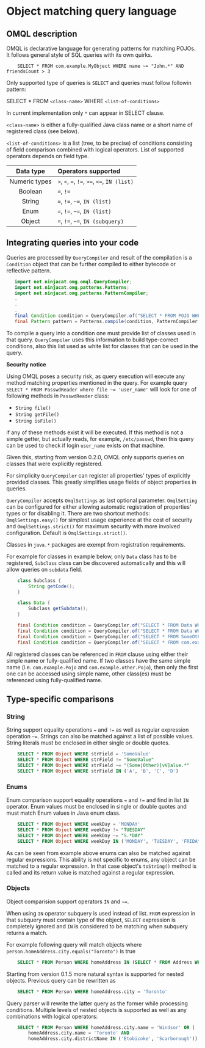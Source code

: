 # Object matching query language


## OMQL description

OMQL is declarative language for generating patterns for matching POJOs. It follows general style of SQL queries with its
own quirks.

```
    SELECT * FROM com.example.MyObject WHERE name ~= "John.*" AND friendsCount > 3 
```

Only supported type of queries is `SELECT` and queries must follow followin pattern:

SELECT * FROM `<class-name>` WHERE `<list-of-conditions>`

 In current implementation only `*` can appear in SELECT clause.
 
 `<class-name>` is either a fully-qualified Java class name or a short name of registered class (see below).
 
 `<list-of-conditions>` is a list (tree, to be precise) of conditions consisting of field comparison combined with logical 
 operators. List of supported operators depends on field type.
 
 |  Data type          | Operators supported                    |
 |:-------------------:|:---------------------------------------|
 | Numeric types       | `>`, `<`, `=`,  `!=`, `>=`, `<=`, `IN (list)` |
 | Boolean             | `=`, `!=`                              |
 | String              | `=`, `!=`, `~=`, `IN (list)`           |
 | Enum                | `=`, `!=`, `~=`, `IN (list)`           |
 | Object              | `=`, `!=`, `~=`, `IN (subquery)`       |
 
  
 ## Integrating queries into your code
 
 Queries are processed by `QueryCompiler` and result of the compilation is a `Condition` object that can be further
 compiled to either bytecode or reflective pattern. 
 
 ```java
    import net.ninjacat.omg.omql.QueryCompiler;
    import net.ninjacat.omg.patterns.Patterns;
    import net.ninjacat.omg.patterns.PatternCompiler;
    .
    .
    .
    final Condition condition = QueryCompiler.of("SELECT * FROM POJO WHERE things > 3000 AND otherThings = 0", POJO.class);
    final Pattern pattern = Patterns.compile(condition, PatternCompiler.forClass(POJO.class)); 
``` 

To compile a query into a condition one must provide list of classes used in that query. `QueryCompiler` uses this 
information to build type-correct conditions, also this list used as white list for classes that can be used in the query.

**Security notice**

Using OMQL poses a security risk, as query execution will execute any method matching properties mentioned in the query.
For example query `SELECT * FROM PasswdReader where file ~= 'user_name'` will look for one of following methods in `PasswdReader` class:
 - `String file()`
 - `String getFile()`
 - `String isFile()`
 
if any of these methods exist it will be executed. If this method is not a simple getter, but actually reads, for example, 
`/etc/passwd`, then this query can be used to check if login `user_name` exists on that machine.

Given this, starting from version 0.2.0, OMQL only supports queries on classes that were explicitly registered. 

For simplicity `QueryCompiler` can register all properties' types of explicitly provided classes. This greatly 
simplifies usage fields of object properties in queries.
 
`QueryCompiler` accepts `OmqlSettings` as last optional parameter. `OmqlSetting` can be configured for either allowing
automatic registration of properties' types or for disabling it. There are two shortcut methods: `OmqlSettings.easy()` 
for simplest usage experience at the cost of security and `OmqlSettings.strict()` for maximum security with more involved
configuration. Default is `OmqlSettings.strict()`.
   
Classes in `java.*` packages are exempt from registration requirements.

For example for classes in example below, only `Data` class has to be registered, `Subclass` class can be discovered 
automatically and this will allow queries on `subdata` field.


```java
    class Subclass {
        String getCode();
    }

    class Data {
        Subclass getSubdata();
    }
```

```java
    final Condition condition = QueryCompiler.of("SELECT * FROM Data WHERE subdata IN (SELECT * FROM Subclass WHERE code = '1533')", Data.class, OmqlSettings.easy()); // Works
    final Condition condition = QueryCompiler.of("SELECT * FROM Data WHERE subdata IN (SELECT * FROM Subclass WHERE code = '1533')", Data.class, OmqlSettings.strict()); // Will not work, Subclass is not whitelisted
    final Condition condition = QueryCompiler.of("SELECT * FROM SomeOtherData", Data.class, OmqlSettings.easy()); // Will not work, SomeOtherData must be registered explicitly 
    final Condition condition = QueryCompiler.of("SELECT * FROM com.example.SomeOtherData"); // Will not work  
```
All registered classes can be referenced in `FROM` clause using either their simple name or fully-qualified name. 
If two classes have the same simple name (i.e. `com.example.Pojo` and `com.example.other.Pojo`), then only the
first one can be accessed using simple name, other class(es) must be referenced using fully-qualified name. 

## Type-specific comparisons

### String

String support equality operations `=` and `!=` as well as regular expression operation `~=`. Strings can also be matched
against a list of possible values.
String literals must be enclosed in either single or double quotes.

```sql
    SELECT * FROM Object WHERE strField = 'SomeValue'
    SELECT * FROM Object WHERE strField != "SomeValue"
    SELECT * FROM Object WHERE strField ~= "(Some|Other)[vV]alue.*"
    SELECT * FROM Object WHERE strField IN ('A', 'B', 'C', 'D')
```

### Enums

Enum comparison support equality operations `=` and `!=` and find in list `IN` operator. Enum values must be enclosed
in single or double quotes and must match Enum values in Java enum class.

```sql
    SELECT * FROM Object WHERE weekDay = 'MONDAY'
    SELECT * FROM Object WHERE weekDay != "TUESDAY"
    SELECT * FROM Object WHERE weekDay ~= "S.*DAY"
    SELECT * FROM Object WHERE weekDay IN ('MONDAY', 'TUESDAY', 'FRIDAY')
```

As can be seen from example above enums can also be matched against regular expressions. This ability is not specific to
enums, any object can be matched to a regular expression. In that case object's `toString()` method is called and
its return value is matched against a regular expression.

### Objects

Object comparision support operators `IN` and `~=`. 

When using `IN` operator subquery is used instead of list. `FROM` expression in that subquery must contain type of the
object, `SELECT` expression is completely ignored and `IN` is considered to be matching when subquery returns a match.

For example following query will match objects where `person.homeAddress.city.equals("Toronto")` is true
```sql
    SELECT * FROM Person WHERE homeAddress IN (SELECT * FROM Address WHERE city = 'Toronto')
```

Starting from version 0.1.5 more natural syntax is supported for nested objects. Previous query can be rewritten as
 
```sql
    SELECT * FROM Person WHERE homeAddress.city = 'Toronto'
```

Query parser will rewrite the latter query as the former while processing conditions.
Multiple levels of nested objects is supported as well as any combinations with logical operators:

```sql
    SELECT * FROM Person WHERE homeAddress.city.name = 'Windsor' OR (
        homeAddress.city.name = 'Toronto' AND
        homeAddress.city.districtName IN ('Etobicoke', 'Scarborough'))
```
 